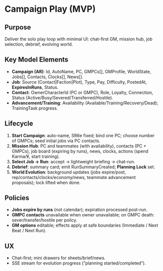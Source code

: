 ﻿# Campaign Play (MVP)

## Purpose
Deliver the solo play loop with minimal UI: chat-first GM, mission hub, job selection, debrief, evolving world.

## Key Model Elements
- **Campaign (AR)**: Id, AutoName, PC, GMPCs[], GMProfile, WorldState, Jobs[], Contacts, Clocks[], News[].
- **Job**: Source (Contact|Faction|Plot), Type, Pay, Difficulty, PostedAt, **ExpiresInRuns**, Status.
- **Contact**: OwnerCharacterId (PC or GMPC), Role, Loyalty, Connection, Status (Active/Busy/Severed/Transferred/Hostile).
- **Advancement/Training**: Availability (Available/Training/Recovery/Dead); TrainingTask progress.

## Lifecycle
1. **Start Campaign**: auto-name, SR6e fixed; bind one PC; choose number of GMPCs; seed initial jobs via PC contacts.
2. **Mission Hub**: PC and teammates (with availability), contacts (PC + GMPCs), job board (expiring by runs), news, clocks, actions (spend Karma/¥, start training).
3. **Select Job → Run**: accept → lightweight briefing → chat-run.
4. **Debrief**: summary card; emit RunSummaryCreated; **Planning Lock** set.
5. **World Evolution**: background updates (jobs expire/post, rep/contacts/clocks/economy/news, teammate advancement proposals); lock lifted when done.

## Policies
- **Jobs expire by runs** (not calendar); expiration processed post-run.
- **GMPC contacts** unavailable when owner unavailable; on GMPC death: sever/transfer/hostile per policy.
- **GM options** editable; effects apply at safe boundaries (Immediate / Next Beat / Next Run).

## UX
- Chat-first; mini drawers for sheets/brief/news.
- SSE stream for evolution progress (“planning started/completed”).
